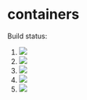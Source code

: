 # containers

Build status:

1. [![](https://github.com/finnless/containers/workflows/tests-fibonacci/badge.svg)](https://github.com/finnless/containers/actions?query=workflow%3Atests-fibonacci)
1. [![](https://github.com/finnless/containers/workflows/tests-range/badge.svg)](https://github.com/finnless/containers/actions?query=workflow%3Atests-range)
1. [![](https://github.com/finnless/containers/workflows/tests-BST/badge.svg?branch=avltree)](https://github.com/finnless/containers/actions?query=workflow%3Atests-BST)
1. [![](https://github.com/finnless/containers/workflows/tests-BinaryTree/badge.svg?branch=avltree)](https://github.com/finnless/containers/actions?query=workflow%3Atests-BinaryTree)
1. [![](https://github.com/finnless/containers/workflows/tests-AVLTree/badge.svg?branch=avltree)](https://github.com/finnless/containers/actions?query=workflow%3Atests-AVLTree)
